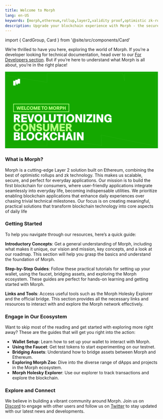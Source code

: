 ```yaml
---
title: Welcome to Morph
lang: en-US
keywords: [morph,ethereum,rollup,layer2,validity proof,optimistic zk-rollup]
description: Upgrade your blockchain experience with Morph - the secure decentralized, cost0efficient, and high-performing optimistic zk-rollup solution. Try it now!
---
```


import { CardGroup, Card } from '@site/src/components/Card'

We’re thrilled to have you here, exploring the world of Morph. If you’re a developer looking for technical documentation, head over to our [For Developers section](../build-on-morph/0-developer-navigation-page.md). But if you’re here to understand what Morph is all about, you’re in the right place!

![userpage](../../assets/docs/about/userpage.png)


### What is Morph?

Morph is a cutting-edge Layer 2 solution built on Ethereum, combining the best of optimistic rollups and zk technology. This makes us scalable, secure, and perfect for everyday applications. Our mission is to build the first blockchain for consumers, where user-friendly applications integrate seamlessly into everyday life, becoming indispensable utilities. We prioritize enabling blockchain applications that enhance daily experiences over chasing trivial technical milestones. Our focus is on creating meaningful, practical solutions that transform blockchain technology into core aspects of daily life

### Getting Started

To help you navigate through our resources, here’s a quick guide:

**Introductory Concepts**: Get a general understanding of Morph, including what makes it unique, our vision and mission, key concepts, and a look at our roadmap. This section will help you grasp the basics and understand the foundation of Morph.

<CardGroup className="md:grid-cols-2 xl:grid-cols-3">
  <Card
    href="/docs/about-morph/morphs-vision-and-mission"
    icon="/img/cards/users.svg"
    text="Morph's Vision and Mission" />
  <Card 
    href="/docs/about-morph/morphs-architecture"
    icon="/img/cards/research.svg"
    text="Morph's Architecture" />
  <Card
    href="/docs/about-morph/roadmap"
    icon="/img/cards/guide.svg"
    text="Roadmap" />
</CardGroup>

**Step-by-Step Guides**: Follow these practical tutorials for setting up your wallet, using the faucet, bridging assets, and exploring the Morph ecosystem. These guides are perfect for hands-on learning and getting started with Morph.

<CardGroup className="md:grid-cols-2 xl:grid-cols-3">
  <Card
    href="/docs/quick-start/wallet-setup"
    icon="/img/cards/wallet.svg"
    text="Wallet Setup" />
  <Card 
    href="/docs/quick-start/wallet-setup"
    icon="./img/cards/faucet.svg"
    text="Faucet" />
  <Card
    href="/docs/quick-start/wallet-setup"
    icon="/img/cards/bridge.svg"
    text="Bridge" />
</CardGroup>

**Links and Tools**: Access useful tools such as the Morph Holesky Explorer and the official bridge. This section provides all the necessary links and resources to interact with and explore the Morph network effectively.

<CardGroup className="md:grid-cols-2 xl:grid-cols-3">
  <Card
    href="https://bridge.morphl2.io/"
    icon="./img/cards/bridge.svg"
    text="Morph Bridge" />
  <Card 
    href="https://explorer.morphl2.io/"
    icon="/img/cards/guide.svg"
    text="Morph Explorer" />
  <Card
    href="https://morphfaucet.com"
    icon="/img/cards/faucet.svg"
    text="Morph Faucet" />
</CardGroup>


### Engage in Our Ecosystem

Want to skip most of the reading and get started with exploring more right away? These are the guides that will get you right into the action:

- **Wallet Setup**: Learn how to set up your wallet to interact with Morph.
- **Using the Faucet**: Get test tokens to start experimenting on our testnet.
- **Bridging Assets**: Understand how to bridge assets between Morph and Ethereum.
- **Exploring Morph Zoo**: Dive into the diverse range of dApps and projects in the Morph ecosystem.
- **Morph Holesky Explorer**: Use our explorer to track transactions and explore the blockchain.

### Explore and Connect

We believe in building a vibrant community around Morph. Join us on [Discord](https://discord.com/invite/L2Morph) to engage with other users and follow us on [Twitter](https://twitter.com/Morphl2) to stay updated with our latest news and developments.




